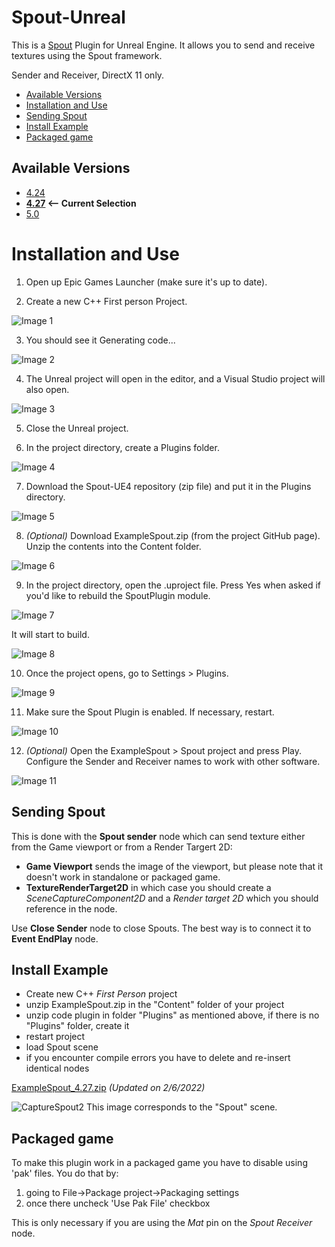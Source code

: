 # Spout-Unreal
This is a [Spout](http://spout.zeal.co/) Plugin for Unreal Engine. It allows you to send and receive textures using the Spout framework.

Sender and Receiver, DirectX 11 only.

* [Available Versions](#available-versions)
* [Installation and Use](#installation-and-use)
* [Sending Spout](#sending-spout)
* [Install Example](#install-example)
* [Packaged game](#packaged-game)

## Available Versions
* [4.24](https://github.com/TrigonVirgo/Spout-Unreal/tree/4.24)
* **[4.27](https://github.com/TrigonVirgo/Spout-Unreal/tree/4.27) <-- Current Selection**
* [5.0](https://github.com/TrigonVirgo/Spout-Unreal/tree/5.0)

# Installation and Use

1. Open up Epic Games Launcher (make sure it's up to date).

2. Create a new C++ First person Project.

![Image 1](https://L05.github.io/Spout-UE4/images/SpoutExample_Instructions_01.png)

3. You should see it Generating code...

![Image 2](https://L05.github.io/Spout-UE4/images/SpoutExample_Instructions_02.png)

4. The Unreal project will open in the editor, and a Visual Studio project will also open.

![Image 3](https://L05.github.io/Spout-UE4/images/SpoutExample_Instructions_03.png)

5. Close the Unreal project.

6. In the project directory, create a Plugins folder.

![Image 4](https://L05.github.io/Spout-UE4/images/SpoutExample_Instructions_04.png)

7. Download the Spout-UE4 repository (zip file) and put it in the Plugins directory.

![Image 5](https://L05.github.io/Spout-UE4/images/SpoutExample_Instructions_05.png)

8. *(Optional)* Download ExampleSpout.zip (from the project GitHub page). Unzip the contents into the Content folder.

![Image 6](https://L05.github.io/Spout-UE4/images/SpoutExample_Instructions_06.png)

9. In the project directory, open the .uproject file. Press Yes when asked if you'd like to rebuild the SpoutPlugin module.

![Image 7](https://L05.github.io/Spout-UE4/images/SpoutExample_Instructions_07.png)

It will start to build.

![Image 8](https://L05.github.io/Spout-UE4/images/SpoutExample_Instructions_08.png)

10. Once the project opens, go to Settings > Plugins.

![Image 9](https://L05.github.io/Spout-UE4/images/SpoutExample_Instructions_09.png)

11. Make sure the Spout Plugin is enabled. If necessary, restart.

![Image 10](https://L05.github.io/Spout-UE4/images/SpoutExample_Instructions_10.png)

12. *(Optional)* Open the ExampleSpout > Spout project and press Play. Configure the Sender and Receiver names to work with other software.

![Image 11](https://L05.github.io/Spout-UE4/images/SpoutExample_Instructions_11.png)


## Sending Spout

This is done with the **Spout sender** node which can send texture either from the Game viewport or from a Render Targert 2D: 
  * **Game Viewport** sends the image of the viewport, but please note that it doesn't work in standalone or packaged game.
  * **TextureRenderTarget2D** in which case you should create a _SceneCaptureComponent2D_ and a *Render target 2D* which you should reference in the node.

Use **Close Sender** node to close Spouts. The best way is to connect it to **Event EndPlay** node.

## Install Example

* Create new C++ *First Person* project
* unzip ExampleSpout.zip in the "Content" folder of your project
* unzip code plugin in folder "Plugins" as mentioned above, if there is no "Plugins" folder, create it
* restart project
* load Spout scene
* if you encounter compile errors you have to delete and re-insert identical nodes

[ExampleSpout_4.27.zip](http://L05.github.io/Spout-UE4/exampleSpoutUE4/ExampleSpout_4.27.zip) *(Updated on 2/6/2022)*

![CaptureSpout2](http://aledel.github.io/Spout-UE4/images/spout2.jpg)
This image corresponds to the "Spout" scene. 

## Packaged game
To make this plugin work in a packaged game you have to disable using 'pak' files. You do that by:
1. going to File->Package project->Packaging settings
2. once there uncheck 'Use Pak File' checkbox

This is only necessary if you are using the *Mat* pin on the *Spout Receiver* node.
